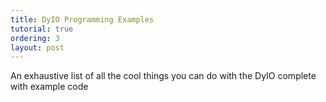 ```yaml
---
title: DyIO Programming Examples
tutorial: true
ordering: 3
layout: post
---
```


An exhaustive list of all the cool things you can do with the DyIO complete with example code

